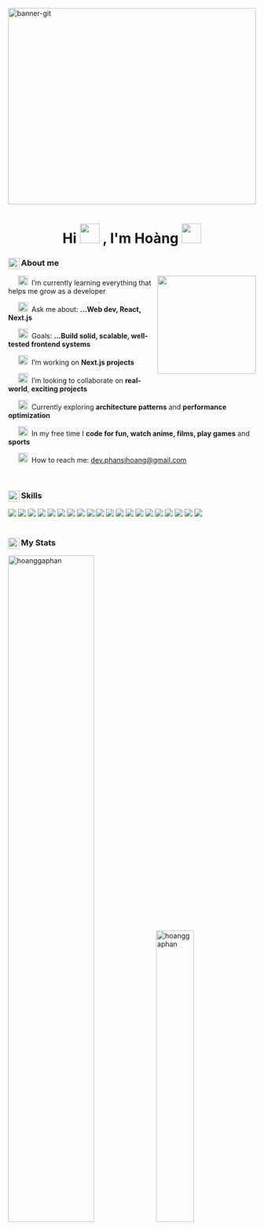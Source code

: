 
<img width="100%" height="400" alt="banner-git" src="https://github.com/user-attachments/assets/7918af96-8dea-4dcb-893f-c1ea971c4154" />

<h1 align="center">
  Hi
  <img src="https://github.com/user-attachments/assets/3a4672ae-df3d-4b14-bbb1-511905680b05" height="40px" width="40px"> 
  , I'm Hoàng
  <img src="https://github.com/user-attachments/assets/19887bed-389a-494a-84b3-30b1d781d03a" height="40px" width="40px">
</h1>

<div>
  <div>
    <img align="left" width="23" height="23" alt="gaming" src="https://github.com/user-attachments/assets/d00b707c-c98b-41b8-8dd6-55b583df36d9" />
    <h3>About me</h3>
  </div>
 
  <img height="200px" src="https://user-images.githubusercontent.com/55527757/185731421-3f7a0e8d-c8de-4003-8d21-a423f1232e9d.gif" align="right">

  <p>
    &nbsp;&nbsp;&nbsp;&nbsp;
    <img width="20" height="20" alt="avatar (1)" src="https://github.com/user-attachments/assets/90f0d78d-374f-4856-aeb3-66ec012a7d06" />
    &nbsp;I’m currently learning everything that helps me grow as a developer
  </p>
  <p>
    &nbsp;&nbsp;&nbsp;&nbsp;
    <img width="20" height="20" alt="avatar (2)" src="https://github.com/user-attachments/assets/cc4c1c71-d265-4b5a-9639-4e9635c901a1" />
    &nbsp;Ask me about: <b>...Web dev, React, Next.js</b>
  </p>
  <p>
    &nbsp;&nbsp;&nbsp;&nbsp;
    <img width="20" height="20" alt="avatar (5)" src="https://github.com/user-attachments/assets/1f5c2fa2-b171-4a54-a85a-3429ff57edd1" />
    &nbsp;Goals: <b>...Build solid, scalable, well-tested frontend systems</b>
  </p>
  <p>
    &nbsp;&nbsp;&nbsp;&nbsp;
    <img width="20" height="20" alt="avatar (3)" src="https://github.com/user-attachments/assets/ac32da5a-f06a-4ae1-a33d-3a7129d109ef" />
    &nbsp;I’m working on <b>Next.js projects</b>
  </p>
  <p>
    &nbsp;&nbsp;&nbsp;&nbsp;
    <img width="20" height="20" alt="avatar (6)" src="https://github.com/user-attachments/assets/3121e861-11b5-480a-90a3-59a4dec94ec3" />
    &nbsp;I’m looking to collaborate on <b>real-world</b>, <b>exciting projects</b>
  </p>
  <p>
    &nbsp;&nbsp;&nbsp;&nbsp;
    <img width="20" height="20" alt="avatar (7)" src="https://github.com/user-attachments/assets/48ee069b-1b21-4529-ad52-e79797386a31" />
    &nbsp;Currently exploring <b>architecture patterns</b> and <b>performance optimization</b>
  </p>
  <p>
    &nbsp;&nbsp;&nbsp;&nbsp;
    <img width="20" height="20" alt="avatar (3)" src="https://github.com/user-attachments/assets/ac32da5a-f06a-4ae1-a33d-3a7129d109ef" />
    &nbsp;In my free time I <b>code for fun, watch anime, films, play games</b> and <b>sports</b>
  </p>
  <p>
    &nbsp;&nbsp;&nbsp;&nbsp;
    <img width="20" height="20" alt="avatar (3)" src="https://github.com/user-attachments/assets/7a38c787-f9c0-4ca7-a5bd-8a073599b858" />
    &nbsp;How to reach me: <a href="mailto:dev.phansihoang@gmail.com">dev.phansihoang@gmail.com</a>
  </p>
</div>

<br>
<div>
  <div >
    <img align="left" width="23" height="23" alt="gaming (3)" src="https://github.com/user-attachments/assets/7a7cd6d8-c1cf-4f5c-ba4d-7ad7f39733d7" />
    <h3>Skills</h3>
  </div>
  
  <div>
    <img src="https://img.shields.io/badge/-HTML5-E34F26?style=for-the-badge&logo=html5&logoColor=white" >  
    <img src="https://img.shields.io/badge/-CSS3-1572B6?style=for-the-badge&logo=css3" >  
    <img src="https://img.shields.io/badge/-JavaScript-F7DF1E?style=for-the-badge&logo=javascript&logoColor=black" >  
    <img src="https://img.shields.io/badge/-TypeScript-3178C6?style=for-the-badge&logo=typescript&logoColor=white" >  
    <img src="https://img.shields.io/badge/-React-61DAFB?style=for-the-badge&logo=react&logoColor=black" >  
    <img src="https://img.shields.io/badge/-Next.js-000000?style=for-the-badge&logo=nextdotjs" >  
    <img src="https://img.shields.io/badge/-Angular-DD0031?style=for-the-badge&logo=angular" >  
    <img src="https://img.shields.io/badge/-TailwindCSS-38B2AC?style=for-the-badge&logo=tailwindcss&logoColor=white" >  
    <img src="https://img.shields.io/badge/-Node.js-339933?style=for-the-badge&logo=nodedotjs&logoColor=white" >  
    <img src="https://img.shields.io/badge/-Express.js-000000?style=for-the-badge&logo=express&logoColor=white" >  
    <img src="https://img.shields.io/badge/-PostgreSQL-336791?style=for-the-badge&logo=postgresql&logoColor=white" >
    <img src="https://img.shields.io/badge/-MongoDB-47A248?style=for-the-badge&logo=mongodb&logoColor=white" >  
    <img src="https://img.shields.io/badge/-Prisma-2D3748?style=for-the-badge&logo=prisma&logoColor=white" >  
    <img src="https://img.shields.io/badge/-Git-F05032?style=for-the-badge&logo=git&logoColor=white" >  
    <img src="https://img.shields.io/badge/-GitHub-181717?style=for-the-badge&logo=github" >  
    <img src="https://img.shields.io/badge/-Docker-2496ED?style=for-the-badge&logo=docker&logoColor=white" >
    <img src="https://img.shields.io/badge/-GitHub%20Actions-2088FF?style=for-the-badge&logo=githubactions&logoColor=white" >  
    <img src="https://img.shields.io/badge/-Postman-FF6C37?style=for-the-badge&logo=postman&logoColor=white" >  
    <img src="https://img.shields.io/badge/-Vercel-000000?style=for-the-badge&logo=vercel&logoColor=white" >  
    <img src="https://img.shields.io/badge/-Figma-F24E1E?style=for-the-badge&logo=figma&logoColor=white" >  
  </div>
</div>

<br>
<div>
  <div>
    <img align="left" width="23" height="23" alt="gaming (2)" src="https://github.com/user-attachments/assets/5856d3fd-5d36-49f4-bde8-4bc3599d23de" />
    <h3>My Stats</h3>
  </div>
  <div>
    <img width="59%" src="https://github-readme-stats.vercel.app/api?username=hoanggaphan&show_icons=true&locale=en&theme=midnight-purple" alt="hoanggaphan" />
    <img width="39%" src="https://github-readme-stats.vercel.app/api/top-langs?username=hoanggaphan&show_icons=true&locale=en&layout=compact&theme=midnight-purple" alt="hoanggaphan" /> 
  </div>
  <br>
</div>
